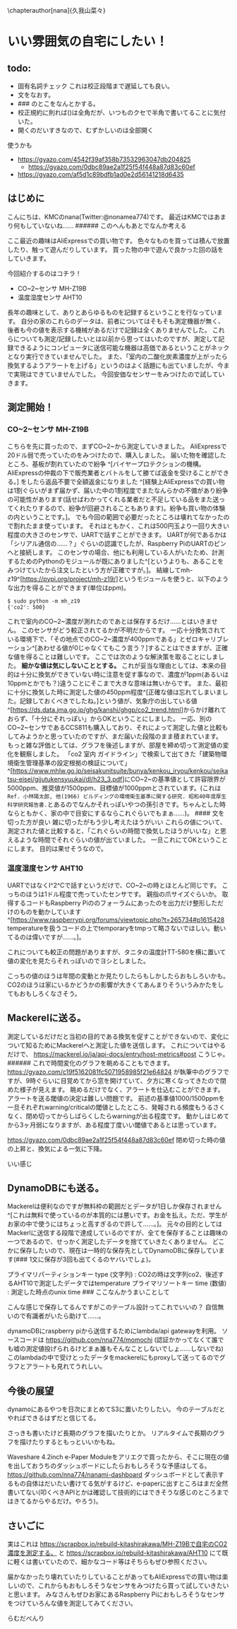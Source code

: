 \chapterauthor[nana]{久我山菜々}

# いい雰囲気の自宅にしたい！

## todo:

* 固有名詞チェック これは校正段階まで遅延しても良い。
* 文をなおす。
* \#\#\# のとこをなんとかする。
* 校正規約に則れば()は全角だが、いつものクセで半角で書いてることに気付いた。
* 開くのだいすきなので、むずかしいのは全部開く

使うかも

* https://gyazo.com/4542f39af358b73532963047db204825
  * https://gyazo.com/0dbc89ae2a1f25f54f448a87d83c60ef
* https://gyazo.com/af5d1c89bdfb1ad0e2d56141218d6435

## はじめに

こんにちは、KMCのnana(Twitter:\@nonamea774)です。
最近はKMCではあまり何もしていないね…… ###### このへんもあとでなんか考える

ここ最近の趣味はAliExpressでの買い物です。
色々なものを買っては積んで放置したり、触って遊んだりしています。
買った物の中で遊んで良かった回の話をしていきます。

今回紹介するのはコチラ！

* CO~2~センサ MH-Z19B
* 温度湿度センサ AHT10

長年の趣味として、ありとあらゆるものを記録するということを行なっています。
自分の家のこれらのデータは、前者についてはそもそも測定機器が無く、後者も今の値を表示する機械があるだけで記録は全くありませんでした。
これらについても測定/記録したいとは以前から思ってはいたのですが、測定して記録できるようにコンピュータに送信可能な機器は高価であるということがネックとなり実行できていませんでした。
また、「室内の二酸化炭素濃度が上がったら換気するようアラートを上げる」というのはよく話題にも出ていましたが、今まで実現はできていませんでした。
今回安価なセンサーをみつけたので試していきます。

## 測定開始！

### CO~2~センサ MH-Z19B

こちらを先に買ったので、まずCO~2~から測定していきました。
AliExpressで20ドル弱で売っていたのをみつけたので、購入しました。
届いた物を確認したところ、基板が割れていたので紛争
^[バイヤープロテクションの機構。AliExpressの仲裁の下で販売業者とバトルをして勝てば返金を受けることができる。]
をしたら返品不要で全額返金になりました
^[経験上AliExpressでの買い物は1割ぐらいがまず届かず、届いた中の1割程度でまたなんらかの不備があり紛争の可能性があります(話せばわかってくれる業者だと不足している品をまた送ってくれたりするので、紛争が回避されることもあります)。紛争も買い物の体験の内ということです。]。
でも今回の範囲で必要だったところは壊れてなかったので割れたまま使っています。
それはともかく、これは500円玉より一回り大きい程度の大きさのセンサで、UARTで話すことができます。
UARTが何であるかは「シリアル通信の……？」ぐらいの認識でしたが、Raspberry PiのUARTのピンへと接続します。
このセンサの場合、他にも利用している人がいたため、計測するためのPythonのモジュールが既にありました^[というよりも、あることをみつけていたから注文したという方が正確ですが。]。
結線してmh-z19^[<https://pypi.org/project/mh-z19/>]というモジュールを使うと、以下のような出力を得ることができます(単位はppm)。

```code
$ sudo python -m mh_z19
{'co2': 500}
```

これで室内のCO~2~濃度が測れたのであとは保存するだけ……とはいきません。
このセンサがどう較正されてるかが不明だからです。
一応十分換気されている環境下で、「その地点でのCO~2~濃度が400ppmである」とゼロキャリブレーション^[あわせる値が0じゃなくてもこう言う？]することはできますが、正確な値を得ることは難しいです。
ここでは次のような解決策を取ることにしました。
**細かな値は気にしないこととする。**
これが妥当な理由としては、本来の目的は十分に換気ができていない時に注意を促す事なので、濃度が1ppm(あるいは10ppmとかでも？)違うことにそこまで大きな意味は無いからです。
また、最初に十分に換気した時に測定した値の450ppm程度^[正確な値は忘れてしまいました。記録しておくべきでしたね。]という値が、気象庁の出している値
^[<https://ds.data.jma.go.jp/ghg/kanshi/ghgp/co2_trend.html>]からかけ離れておらず、「十分にそれっぽい」からOKということにしました。
一応、別のCO~2~センサであるCCS811も購入しており、それによって測定した値と比較もしてみようかと思っていたのですが、まだ届いた段階のまま積まれています。
もっと雑な評価としては、グラフを後述しますが、部屋を締め切って測定値の変化を観察しました。
「co2 室内 ガイドライン」で検索して出てきた「建築物環境衛生管理基準の設定根拠の検証について」^[<https://www.mhlw.go.jp/seisakunitsuite/bunya/kenkou_iryou/kenkou/seikatsu-eisei/gijutukensyuukai/dl/h23_3.pdf>]にCO~2~の基準値として許容限界が5000ppm、推奨値が1500ppm、目標値が1000ppmとされています。(これは`Ref. 小林陽太郎, 他(1966) ビルディングの環境衛生基準に関する研究. 昭和40年度厚生科学研究報告書.`とあるのでなんかそれっぽいやつの孫引きです。ちゃんとした時ならともかく、家の中で目安にするならこれぐらいでもまぁ……)。 #### 文を切った方が良い 雑に切ったがもう少し考えたほうがいい
これらの値について、測定された値と比較すると、「これぐらいの時間で換気したほうがいいな」と思えるような時間でそれぐらいの値が出ていました。
一旦これにてOKということにします。
目的は果せそうなので。

### 温度湿度センサ AHT10

UARTではなくI^2^Cで話すというだけで、CO~2~の時とほとんど同じです。
こっちのほうは1ドル程度で売っていたセンサです。
親指の爪サイズぐらいか。
取得するコードもRaspberry Piののフォーラムにあったのを出力だけ整形しただけのものを動かしています^[<https://www.raspberrypi.org/forums/viewtopic.php?t=265734#p1615428> temperatureを扱うコードの上でtemporaryをtmpって略さないでほしい。動いてるのは偉いですが……。]。

これについても較正の問題がありますが、タニタの温度計TT-580を横に置いて値の変化を見たらそれっぽいのでヨシとしました。

こっちの値のほうは年間の変動とか見たりしたらもしかしたらおもしろいかも。
CO2のほうは家にいるかどうかの影響が大きくてあんまりそういうみかたをしてもおもしろくなさそう。

## Mackerelに送る。

測定しているだけだと当初の目的である換気を促すことができないので、変化について知るためにMackerelへと測定した値を送信します。
これについてはやるだけで、 https://mackerel.io/ja/api-docs/entry/host-metrics#post こうじゃ。 ######
これで時間変化のグラフを眺めることもできます。
https://gyazo.com/c19f5162081fc5071958985f21e64824 が執筆中のグラフですが、9時ぐらいに目覚めてから窓を開けていて、夕方に寒くなってきたので閉めた様子が見えます。
眺めるだけでなく、アラートを仕込むことができます。
アラートを送る閾値の決定は難しい問題です。
前述の基準値1000/1500ppmを一旦それぞれwarning/criticalの閾値としたところ、発報される頻度もうるさくなく、閉め切ってからしばらくしたらwarningが出る程度です。
動かしはじめてから3ヶ月弱になりますが、ある程度丁度いい閾値であるとは思っています。

https://gyazo.com/0dbc89ae2a1f25f54f448a87d83c60ef 閉め切った時の値の上昇と、換気による一気に下降。

いい感じ

## DynamoDBにも送る。

Mackerelは便利なのですが無料枠の範囲だとデータが1日しか保存されません^[これは無料で使っているのが本質的には悪いです。お金を払え。ただ、学生がお家の中で使うにはちょっと高すぎるので許して……。]。
元々の目的としてはMackerlに送信する段階で達成しているのですが、全てを保存することは趣味の一つであるので、せっかく測定したデータを捨てていきたくありません。
どこかに保存したいので、現在は一時的な保存先としてDynamoDBに保存しています(### 1文に保存が3回も出てくるのヤバいでしょ)。

プライマリパーティションキー	type (文字列) : CO2の時は文字列co2、後述するAHT10で測定したデータではtemperature
プライマリソートキー	time (数値) : 測定した時点のunix time ### ここなんかうまいことして

こんな感じで保存してるんですがこのテーブル設計ってこれでいいの？ 自信無いので有識者がいたら助けて……。

dynamoDBにraspberry piから送信するためにlambda/api gatewayを利用。
ソースコードは https://github.com/nna774/momochi (認証かかってなくて誰でも嘘の測定値投げられるけどまぁ誰もそんなことしないでしょ……しないでね)
このlambdaの中で受けとったデータをmackerelにもproxyして送ってるのでグラフとアラートも見れてうれしい。

## 今後の展望

dynamoにあるやつを日次にまとめてS3に置いたりしたい。
今のテーブルだとやればできるはずだと信じてる。

さっきも書いたけど長期のグラフを描いたりとか。
リアルタイムで長期のグラフを描けたりするともっといいかもね。

Waveshare 4.2inch e-Paper Moduleをアリエクで買ったから、そこに現在の値を出しておうちのダッシュボードにしたらおもしろそうな予感はしてる。
https://github.com/nna774/nanami-dashboard ダッシュボードとして表示するもの自体はだいたい書けてる気がするけど、e-paperに出すところはまだ全然書いてない(叩くべきAPIとかは確認して技術的にはできそうな感じのところまではきてるからやるだけ。やろう)。

## さいごに

実はこれは
<https://scrapbox.io/rebuild-kitashirakawa/MH-Z19Bで自宅のCO2濃度を測定する。>
と
<https://scrapbox.io/rebuild-kitashirakawa/AHT10>
にて既に軽くは書いていたので、細かなコード等はそちらもぜひ参照ください。

届かなかったり壊れていたりしていることがあってもAliExpressでの買い物は楽しいので、これからもおもしろそうなセンサをみつけたら買って試していきたいと思います。
みなさんもぜひお家にあるRaspberry Piにおもしろそうなセンサをつけていろんな値を測定してみてください。

らむだべんり
